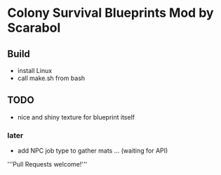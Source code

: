 # Colony Survival Blueprints Mod by Scarabol

## Build

* install Linux
* call make.sh from bash

## TODO
* nice and shiny texture for blueprint itself

### later

* add NPC job type to gather mats ... (waiting for API)

'''Pull Requests welcome!'''


